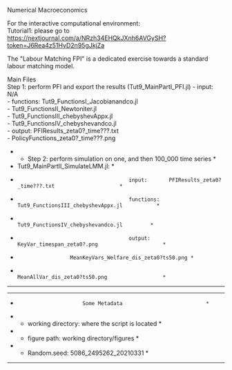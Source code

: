 Numerical Macroeconomics

For the interactive computational environment:\
Tutorial1: please go to https://nextjournal.com/a/NRzh34EHQkJXnh6AVGySH?token=J6Rea4z51HyD2n95gJkjZa

The "Labour Matching FPI" is a dedicated exercise towards a standard labour matching model.


Main Files           						              
Step 1: perform PFI and export the results (Tut9_MainPartI_PFI.jl)
                - input:     N/A	
                - functions: Tut9_FunctionsI_Jacobianandco.jl           
                -            Tut9_FunctionsII_Newtoniter.jl                
                -           Tut9_FunctionsIII_chebyshevAppx.jl          
                -            Tut9_FunctionsIV_chebyshevandco.jl        
                - output:    PFIResults_zeta0?_time???.txt              
                  -          PolicyFunctions_zeta0?_time???.png         
                          
* - Step 2: perform simulation on one, and then 100_000 time series                 *
*    Tut9_MainPartII_SimulateLMM.jl:				                *
*                                         input:       PFIResults_zeta0?_time???.txt                     *
*                                         functions: Tut9_FunctionsIII_chebyshevAppx.jl           *    
*                                                          Tut9_FunctionsIV_chebyshevandco.jl         *  
*                                         output:     KeyVar_timespan_zeta0?.png                     *
*			           MeanKeyVars_Welfare_dis_zeta0?ts50.png *
*                                                          MeanAllVar_dis_zeta0?ts50.png                  *
***********************************************************************************

****************************************************
*                          Some Metadata                           *
*  - working directory: where the script is located *
*  - figure path: working directory/figures              *
*  - Random.seed: 5086_2495262_20210331         * 
****************************************************

